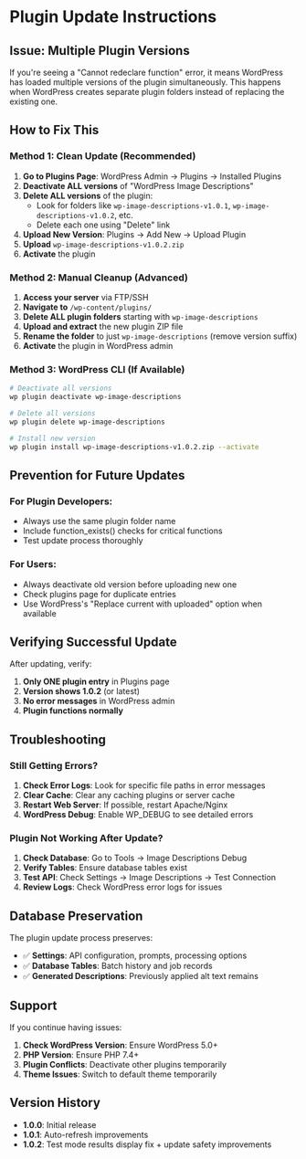 # Plugin Update Instructions

## Issue: Multiple Plugin Versions

If you're seeing a "Cannot redeclare function" error, it means WordPress has loaded multiple versions of the plugin simultaneously. This happens when WordPress creates separate plugin folders instead of replacing the existing one.

## How to Fix This

### Method 1: Clean Update (Recommended)

1. **Go to Plugins Page**: WordPress Admin → Plugins → Installed Plugins
2. **Deactivate ALL versions** of "WordPress Image Descriptions"
3. **Delete ALL versions** of the plugin:
   - Look for folders like `wp-image-descriptions-v1.0.1`, `wp-image-descriptions-v1.0.2`, etc.
   - Delete each one using "Delete" link
4. **Upload New Version**: Plugins → Add New → Upload Plugin
5. **Upload** `wp-image-descriptions-v1.0.2.zip`
6. **Activate** the plugin

### Method 2: Manual Cleanup (Advanced)

1. **Access your server** via FTP/SSH
2. **Navigate to** `/wp-content/plugins/`
3. **Delete ALL plugin folders** starting with `wp-image-descriptions`
4. **Upload and extract** the new plugin ZIP file
5. **Rename the folder** to just `wp-image-descriptions` (remove version suffix)
6. **Activate** the plugin in WordPress admin

### Method 3: WordPress CLI (If Available)

```bash
# Deactivate all versions
wp plugin deactivate wp-image-descriptions

# Delete all versions
wp plugin delete wp-image-descriptions

# Install new version
wp plugin install wp-image-descriptions-v1.0.2.zip --activate
```

## Prevention for Future Updates

### For Plugin Developers:
- Always use the same plugin folder name
- Include function_exists() checks for critical functions
- Test update process thoroughly

### For Users:
- Always deactivate old version before uploading new one
- Check plugins page for duplicate entries
- Use WordPress's "Replace current with uploaded" option when available

## Verifying Successful Update

After updating, verify:

1. **Only ONE plugin entry** in Plugins page
2. **Version shows 1.0.2** (or latest)
3. **No error messages** in WordPress admin
4. **Plugin functions normally**

## Troubleshooting

### Still Getting Errors?

1. **Check Error Logs**: Look for specific file paths in error messages
2. **Clear Cache**: Clear any caching plugins or server cache
3. **Restart Web Server**: If possible, restart Apache/Nginx
4. **WordPress Debug**: Enable WP_DEBUG to see detailed errors

### Plugin Not Working After Update?

1. **Check Database**: Go to Tools → Image Descriptions Debug
2. **Verify Tables**: Ensure database tables exist
3. **Test API**: Check Settings → Image Descriptions → Test Connection
4. **Review Logs**: Check WordPress error logs for issues

## Database Preservation

The plugin update process preserves:
- ✅ **Settings**: API configuration, prompts, processing options
- ✅ **Database Tables**: Batch history and job records
- ✅ **Generated Descriptions**: Previously applied alt text remains

## Support

If you continue having issues:

1. **Check WordPress Version**: Ensure WordPress 5.0+
2. **PHP Version**: Ensure PHP 7.4+
3. **Plugin Conflicts**: Deactivate other plugins temporarily
4. **Theme Issues**: Switch to default theme temporarily

## Version History

- **1.0.0**: Initial release
- **1.0.1**: Auto-refresh improvements
- **1.0.2**: Test mode results display fix + update safety improvements
